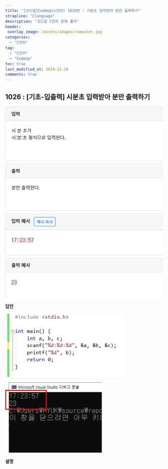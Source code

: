 ```yaml
---
title: "[코드업]CodeUp(c언어) 1026번 : 시분초 입력받아 분만 출력하기"
strapline: "Clanguage"
description: "코드업 C언어 문제 풀이"
header:
 overlay_image: /assets/images/computer.jpg
categories:
  - "C언어"
tag:
  - "C언어"
  - "CodeUp"
toc: true
last_modified_at: 2019-12-20
comments: true
---
```


## 1026 : [기초-입출력] 시분초 입력받아 분만 출력하기

![c1026](/assets/images/c1026.jpg)

**답안**<br>

![c1026](/assets/images/c1026-2.jpg)

![c1026](/assets/images/c1026-1.jpg)

**설명**







